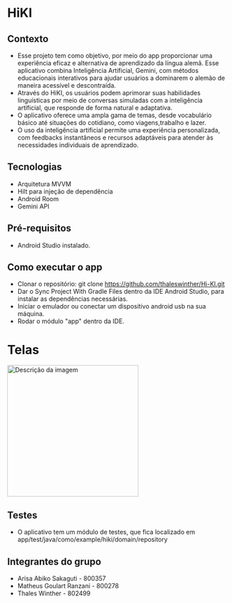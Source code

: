# HiKI

## Contexto
* Esse projeto tem como objetivo, por meio do app proporcionar uma experiência eficaz e alternativa de aprendizado da língua alemã. Esse aplicativo combina Inteligência Artificial, Gemini,
com métodos educacionais interativos para ajudar usuários a dominarem o alemão de maneira acessível e descontraída.
* Através do HiKI, os usuários podem aprimorar suas habilidades linguísticas por meio de conversas simuladas com a inteligência artificial, que responde de forma natural e adaptativa.
* O aplicativo oferece uma ampla gama de temas, desde vocabulário básico até situações do cotidiano, como viagens,trabalho e lazer.
* O uso da inteligência artificial permite uma experiência personalizada, com feedbacks instantâneos e recursos adaptáveis para atender às necessidades individuais de aprendizado.

## Tecnologias
* Arquitetura MVVM
* Hilt para injeção de dependência
* Android Room
* Gemini API

## Pré-requisitos
- Android Studio instalado.

## Como executar o app
- Clonar o repositório: git clone https://github.com/thaleswinther/Hi-KI.git
- Dar o Sync Project With Gradle Files dentro da IDE Android Studio, para instalar as dependências necessárias.
- Iniciar o emulador ou conectar um dispositivo android usb na sua máquina.
- Rodar o módulo "app" dentro da IDE.

# Telas
<img src="URL_DA_IMAGEM" alt="Descrição da imagem" width="300"/>


## Testes
- O aplicativo tem um módulo de testes, que fica localizado em app/test/java/como/example/hiki/domain/repository

## Integrantes do grupo
- Arisa Abiko Sakaguti - 800357
- Matheus Goulart Ranzani - 800278
- Thales Winther - 802499






